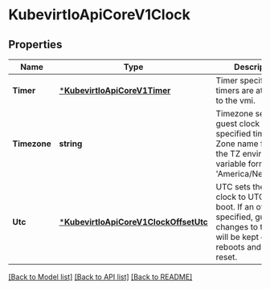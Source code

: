 # KubevirtIoApiCoreV1Clock

## Properties
Name | Type | Description | Notes
------------ | ------------- | ------------- | -------------
**Timer** | [***KubevirtIoApiCoreV1Timer**](kubevirt.io.api.core.v1.Timer.md) | Timer specifies whih timers are attached to the vmi. | [optional] [default to null]
**Timezone** | **string** | Timezone sets the guest clock to the specified timezone. Zone name follows the TZ environment variable format (e.g. &#39;America/New_York&#39;). | [optional] [default to null]
**Utc** | [***KubevirtIoApiCoreV1ClockOffsetUtc**](kubevirt.io.api.core.v1.ClockOffsetUTC.md) | UTC sets the guest clock to UTC on each boot. If an offset is specified, guest changes to the clock will be kept during reboots and are not reset. | [optional] [default to null]

[[Back to Model list]](../README.md#documentation-for-models) [[Back to API list]](../README.md#documentation-for-api-endpoints) [[Back to README]](../README.md)


